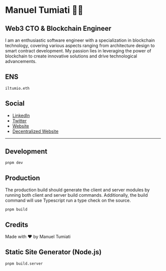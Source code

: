 # Manuel Tumiati 🧑‍💻
## Web3 CTO & Blockchain Engineer

I am an enthusiastic software engineer with a specialization in blockchain technology, covering various aspects ranging from architecture design to smart contract development. My passion lies in leveraging the power of blockchain to create innovative solutions and drive technological advancements.

## ENS
`iltumio.eth`

## Social

- [LinkedIn](https://linkedin.com/in/manuel-tumiati)
- [Twitter](https://x.com/iltumio)
- [Website](https://iltumio.dev)
- [Decentralized Website](https://iltumio.eth.limo)

---

## Development

```
pnpm dev
```
## Production

The production build should generate the client and server modules by running both client and server build commands. Additionally, the build command will use Typescript run a type check on the source.

```
pnpm build
```

## Credits
Made with ♥️ by Manuel Tumiati

## Static Site Generator (Node.js)

```
pnpm build.server
```
